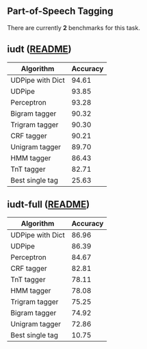 ## Part-of-Speech Tagging

There are currently **2** benchmarks for this task.

## iudt ([README](../../datasets/iudt/README.md))
|Algorithm|Accuracy|
|---|---|
|UDPipe with Dict|94.61|
|UDPipe|93.85|
|Perceptron|93.28|
|Bigram tagger|90.32|
|Trigram tagger|90.30|
|CRF tagger|90.21|
|Unigram tagger|89.70|
|HMM tagger|86.43|
|TnT tagger|82.71|
|Best single tag|25.63|

## iudt-full ([README](../../datasets/iudt/README.md))
|Algorithm|Accuracy|
|---|---|
|UDPipe with Dict|86.96|
|UDPipe|86.39|
|Perceptron|84.67|
|CRF tagger|82.81|
|TnT tagger|78.11|
|HMM tagger|78.08|
|Trigram tagger|75.25|
|Bigram tagger|74.92|
|Unigram tagger|72.86|
|Best single tag|10.75|
